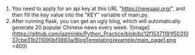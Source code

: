 1. You need to apply for an api key at this URL "https://newsapi.org/", 
and then fill the key value into the "KEY" variable of main.py. 
2. After running flask, you can get an ugly blog, which will automatically 
generate 20 popular Chinese news every week.
![image](https://github.com/jazminkk/Python_Practice/blob/bc12f15371191f5031037cbe31b211090bf3883a/BlogTemplating/example/main_page1.png =400)
